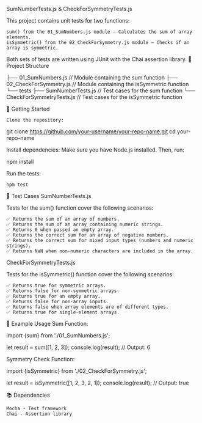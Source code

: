 SumNumberTests.js & CheckForSymmetryTests.js

This project contains unit tests for two functions:

    sum() from the 01_SumNumbers.js module – Calculates the sum of array elements.
    isSymmetric() from the 02_CheckForSymmetry.js module – Checks if an array is symmetric.

Both sets of tests are written using JUnit with the Chai assertion library.
📁 Project Structure

├── 01_SumNumbers.js            // Module containing the sum function
├── 02_CheckForSymmetry.js      // Module containing the isSymmetric function
└── tests
    ├── SumNumberTests.js       // Test cases for the sum function
    └── CheckForSymmetryTests.js // Test cases for the isSymmetric function

🚀 Getting Started

    Clone the repository:

git clone https://github.com/your-username/your-repo-name.git
cd your-repo-name

Install dependencies: Make sure you have Node.js installed. Then, run:

npm install

Run the tests:

    npm test

🧪 Test Cases
SumNumberTests.js

Tests for the sum() function cover the following scenarios:

    ✅ Returns the sum of an array of numbers.
    ✅ Returns the sum of an array containing numeric strings.
    ✅ Returns 0 when passed an empty array.
    ✅ Returns the correct sum for an array of negative numbers.
    ✅ Returns the correct sum for mixed input types (numbers and numeric strings).
    ✅ Returns NaN when non-numeric characters are included in the array.

CheckForSymmetryTests.js

Tests for the isSymmetric() function cover the following scenarios:

    ✅ Returns true for symmetric arrays.
    ✅ Returns false for non-symmetric arrays.
    ✅ Returns true for an empty array.
    ✅ Returns false for non-array inputs.
    ✅ Returns false when array elements are of different types.
    ✅ Returns true for single-element arrays.

🔧 Example Usage
Sum Function:

import {sum} from './01_SumNumbers.js';

let result = sum([1, 2, 3]);
console.log(result);  // Output: 6

Symmetry Check Function:

import {isSymmetric} from './02_CheckForSymmetry.js';

let result = isSymmetric([1, 2, 3, 2, 1]);
console.log(result);  // Output: true

📚 Dependencies

    Mocha - Test framework
    Chai - Assertion library
